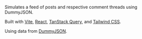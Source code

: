 Simulates a feed of posts and respective comment threads using DummyJSON.

Built with [Vite](https://vitejs.dev/), [React](https://reactjs.org/), [TanStack Query](https://tanstack.com/query/latest), and [Tailwind CSS](https://tailwindcss.com/).

Using data from [DummyJSON](https://dummyjson.com/).
